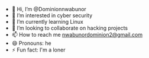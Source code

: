 - 👋 Hi, I’m @Dominionnwabunor
- 👀 I’m interested in cyber security 
- 🌱 I’m currently learning Linux 
- 💞️ I’m looking to collaborate on hacking projects 
- 📫 How to reach me nwabunordominion2@gmail.com
- 😄 Pronouns: he
- ⚡ Fun fact: I'm a loner

<!---
Dominionpr/Dominionpr is a ✨ special ✨ repository because its `README.md` (this file) appears on your GitHub profile.
You can click the Preview link to take a look at your changes.
--->
